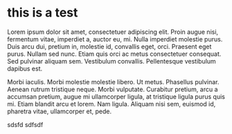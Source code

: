 # this is a test   

Lorem ipsum dolor sit amet, consectetuer adipiscing elit. Proin augue nisi, fermentum vitae, imperdiet a, auctor eu, mi. Nulla imperdiet molestie purus. Duis arcu dui, pretium in, molestie id, convallis eget, orci. Praesent eget purus. Nullam sed nunc. Etiam quis orci ac metus consectetuer consequat. Sed pulvinar aliquam sem. Vestibulum convallis. Pellentesque vestibulum dapibus est.

Morbi iaculis. Morbi molestie molestie libero. Ut metus. Phasellus pulvinar. Aenean rutrum tristique neque. Morbi vulputate. Curabitur pretium, arcu a accumsan pretium, augue mi ullamcorper ligula, at tristique ligula purus quis mi. Etiam blandit arcu et lorem. Nam ligula. Aliquam nisi sem, euismod id, pharetra vitae, ullamcorper et, pede.

sdsfd sdfsdf   

